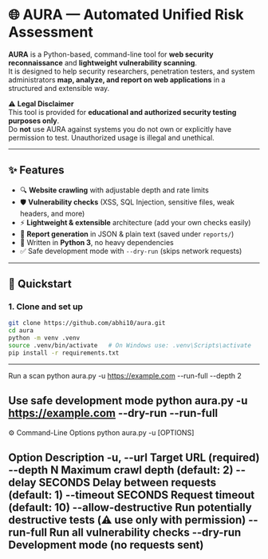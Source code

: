 # 🌐 AURA — Automated Unified Risk Assessment

**AURA** is a Python-based, command-line tool for **web security reconnaissance** and **lightweight vulnerability scanning**.  
It is designed to help security researchers, penetration testers, and system administrators **map, analyze, and report on web applications** in a structured and extensible way.

⚠️ **Legal Disclaimer**  
This tool is provided for **educational and authorized security testing purposes only**.  
Do **not** use AURA against systems you do not own or explicitly have permission to test. Unauthorized usage is illegal and unethical.

---

## ✨ Features

- 🔍 **Website crawling** with adjustable depth and rate limits  
- 🛡️ **Vulnerability checks** (XSS, SQL Injection, sensitive files, weak headers, and more)  
- ⚡ **Lightweight & extensible** architecture (add your own checks easily)  
- 📑 **Report generation** in JSON & plain text (saved under `reports/`)  
- 🐍 Written in **Python 3**, no heavy dependencies  
- ✅ Safe development mode with `--dry-run` (skips network requests)

---

## 🚀 Quickstart

### 1. Clone and set up
```bash
git clone https://github.com/abhi10/aura.git
cd aura
python -m venv .venv
source .venv/bin/activate   # On Windows use: .venv\Scripts\activate
pip install -r requirements.txt
```
---
Run a scan
python aura.py -u https://example.com --run-full --depth 2

Use safe development mode
python aura.py -u https://example.com --dry-run --run-full
---
⚙️ Command-Line Options
python aura.py -u <URL> [OPTIONS]

Option	Description
-u, --url	Target URL (required)
--depth N	Maximum crawl depth (default: 2)
--delay SECONDS	Delay between requests (default: 1)
--timeout SECONDS	Request timeout (default: 10)
--allow-destructive	Run potentially destructive tests (⚠️ use only with permission)
--run-full	Run all vulnerability checks
--dry-run	Development mode (no requests sent)
---

